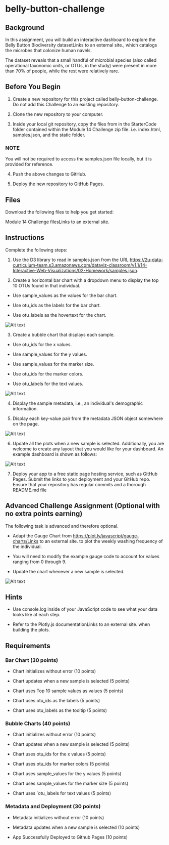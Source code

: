 # belly-button-challenge
## Background
In this assignment, you will build an interactive dashboard to explore the Belly Button Biodiversity datasetLinks to an external site., which catalogs the microbes that colonize human navels.

The dataset reveals that a small handful of microbial species (also called operational taxonomic units, or OTUs, in the study) were present in more than 70% of people, while the rest were relatively rare.

## Before You Begin
1. Create a new repository for this project called belly-button-challenge. Do not add this Challenge to an existing repository.

2. Clone the new repository to your computer.

3. Inside your local git repository, copy the files from in the StarterCode folder contained within the Module 14 Challenge zip file. i.e. index.html, samples.json, and the static folder.

### NOTE
You will not be required to access the samples.json file locally, but it is provided for reference.

4. Push the above changes to GitHub.

5. Deploy the new repository to GitHub Pages.

## Files
Download the following files to help you get started:

Module 14 Challenge filesLinks to an external site.

## Instructions
Complete the following steps:

1. Use the D3 library to read in samples.json from the URL https://2u-data-curriculum-team.s3.amazonaws.com/dataviz-classroom/v1.1/14-Interactive-Web-Visualizations/02-Homework/samples.json.

2. Create a horizontal bar chart with a dropdown menu to display the top 10 OTUs found in that individual.

- Use sample_values as the values for the bar chart.

- Use otu_ids as the labels for the bar chart.

- Use otu_labels as the hovertext for the chart.

![Alt text](image.png)

3. Create a bubble chart that displays each sample.

- Use otu_ids for the x values.

- Use sample_values for the y values.

- Use sample_values for the marker size.

- Use otu_ids for the marker colors.

- Use otu_labels for the text values.

![Alt text](image-1.png)

4. Display the sample metadata, i.e., an individual's demographic information.

5. Display each key-value pair from the metadata JSON object somewhere on the page.

![Alt text](image-2.png)

6. Update all the plots when a new sample is selected. Additionally, you are welcome to create any layout that you would like for your dashboard. An example dashboard is shown as follows:

![Alt text](image-3.png)

7. Deploy your app to a free static page hosting service, such as GitHub Pages. Submit the links to your deployment and your GitHub repo. Ensure that your repository has regular commits and a thorough README.md file

## Advanced Challenge Assignment (Optional with no extra points earning)
The following task is advanced and therefore optional.

- Adapt the Gauge Chart from https://plot.ly/javascript/gauge-charts/Links to an external site. to plot the weekly washing frequency of the individual.

- You will need to modify the example gauge code to account for values ranging from 0 through 9.

- Update the chart whenever a new sample is selected.

![Alt text](image-4.png)

## Hints
- Use console.log inside of your JavaScript code to see what your data looks like at each step.

- Refer to the Plotly.js documentationLinks to an external site. when building the plots.

## Requirements
### Bar Chart (30 points)
- Chart initializes without error (10 points)

- Chart updates when a new sample is selected (5 points)

- Chart uses Top 10 sample values as values (5 points)

- Chart uses otu_ids as the labels (5 points)

- Chart uses otu_labels as the tooltip (5 points)

### Bubble Charts (40 points)
- Chart initializes without error (10 points)

- Chart updates when a new sample is selected (5 points)

- Chart uses otu_ids for the x values (5 points)

- Chart uses otu_ids for marker colors (5 points)

- Chart uses sample_values for the y values (5 points)

- Chart uses sample_values for the marker size (5 points)

- Chart uses `otu_labels for text values (5 points)

### Metadata and Deployment (30 points)
- Metadata initializes without error (10 points)

- Metadata updates when a new sample is selected (10 points)

- App Successfully Deployed to Github Pages (10 points)
